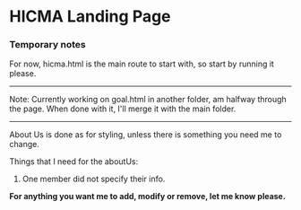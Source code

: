 # HICMA Landing Page


### Temporary notes

For now, hicma.html is the main route to start with, so start by running it please.

---
Note:
Currently working on goal.html in another folder, am halfway through the page. When done with it, I'll merge it with the main folder.

---

About Us is done as for styling, unless there is something you need me to change.

Things that I need for the aboutUs: 

1. One member did not specify their info.

**For anything you want me to add, modify or remove, let me know please.**

